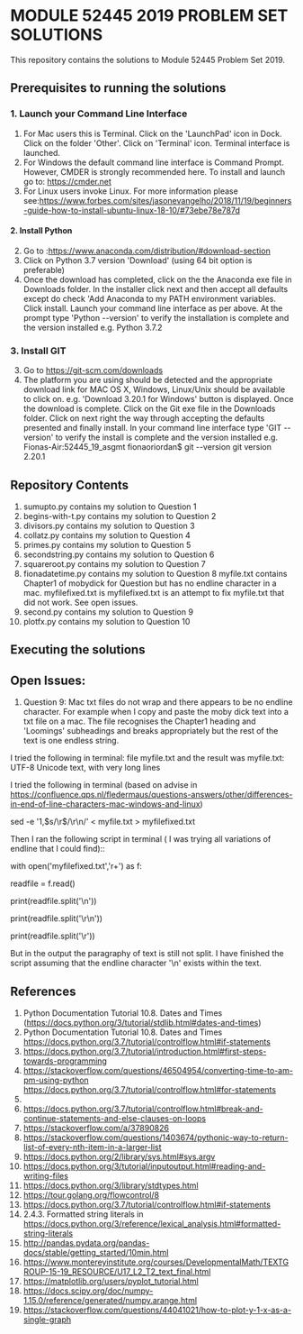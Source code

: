 #   MODULE 52445 2019 PROBLEM SET SOLUTIONS
This repository contains the solutions to Module 52445 Problem Set 2019.

## Prerequisites to running the solutions

### 1. Launch your Command Line Interface
1. For Mac users this is Terminal.  Click on the 'LaunchPad' icon in Dock. Click on the folder 'Other'. Click on 'Terminal' icon. Terminal interface is launched.
1.  For Windows the default command line interface is Command Prompt. 
However, CMDER is strongly recommended here.  To install and launch go to: https://cmder.net
1. For Linux users invoke Linux.  For more information please see:https://www.forbes.com/sites/jasonevangelho/2018/11/19/beginners-guide-how-to-install-ubuntu-linux-18-10/#73ebe78e787d

#### 2. Install Python  
2. Go to :https://www.anaconda.com/distribution/#download-section 
2. Click on Python 3.7 version 'Download' (using 64 bit option is preferable)
2. Once the download has completed, click on the the Anaconda exe file in Downloads folder. In the installer click next and then accept all defaults except do check 'Add Anaconda to my PATH environment variables. Click install.  Launch your command line interface as per above. At the prompt type 'Python --version' to verify the installation is complete and the version installed e.g. Python 3.7.2

### 3. Install GIT
3. Go to https://git-scm.com/downloads
3. The platform you are using should be detected and the appropriate download link for  MAC OS X, Windows, Linux/Unix should be available to click on. e.g. 'Download 3.20.1 for Windows' button is displayed. Once the download is complete. Click on the Git exe file in the Downloads folder. Click on next right the way through accepting the defaults presented and finally install.  In your command line interface type 'GIT --version' to verify the install is complete and the version installed e.g. Fionas-Air:52445_19_asgmt fionaoriordan$ git --version
git version 2.20.1


## Repository Contents

1. sumupto.py contains my solution to Question 1 
2. begins-with-t.py contains my solution to Question 2
3. divisors.py contains my solution to Question 3
4. collatz.py contains my solution to Question 4
5. primes.py contains my solution to Question 5
6. secondstring.py contains my solution to Question 6
7. squareroot.py contains my solution to Question 7
8. fionadatetime.py contains my solution to Question 8 myfile.txt contains Chapter1 of mobydick for Question but has no endline character in a mac. myfilefixed.txt is myfilefixed.txt is an attempt to fix myfile.txt that did not work.  See open issues.
9. second.py contains my solution to Question 9
10. plotfx.py contains my solution to Question 10


## Executing the solutions

## Open Issues:
1. Question 9:
Mac txt files do not wrap and there appears to be no endline character.  For example when I copy and paste the moby dick text into a txt file on a mac.  The  file recognises the Chapter1 heading and 'Loomings' subheadings and breaks appropriately but the rest of the text is one endless string. 

I tried the following in terminal: file myfile.txt
and the result was myfile.txt: UTF-8 Unicode text, with very long lines

I tried the following in terminal (based on advise in https://confluence.qps.nl/fledermaus/questions-answers/other/differences-in-end-of-line-characters-mac-windows-and-linux)

sed -e '1,$s/\r$/\r\n/' < myfile.txt > myfilefixed.txt

Then I ran the following script in terminal ( I was trying all variations of endline that I could find)::


with 
open('myfilefixed.txt','r+')
as f:

readfile = f.read()

print(readfile.split('\n'))

print(readfile.split('\r\n'))

print(readfile.split('\r'))

But in the output the paragraphy of text is still not split. I have finished the script assuming that the endline character '\n' exists within the text.

## References
1. Python Documentation Tutorial 10.8. Dates and Times 
 (https://docs.python.org/3/tutorial/stdlib.html#dates-and-times)
2. Python Documentation Tutorial 10.8. Dates and Times  
https://docs.python.org/3.7/tutorial/controlflow.html#if-statements
3. https://docs.python.org/3.7/tutorial/introduction.html#first-steps-towards-programming
4. https://stackoverflow.com/questions/46504954/converting-time-to-am-pm-using-python
https://docs.python.org/3.7/tutorial/controlflow.html#for-statements
5.
5. https://docs.python.org/3.7/tutorial/controlflow.html#break-and-continue-statements-and-else-clauses-on-loops
6. https://stackoverflow.com/a/37890826
7. https://stackoverflow.com/questions/1403674/pythonic-way-to-return-list-of-every-nth-item-in-a-larger-list
8. https://docs.python.org/2/library/sys.html#sys.argv
9. https://docs.python.org/3/tutorial/inputoutput.html#reading-and-writing-files
10. https://docs.python.org/3/library/stdtypes.html
11. https://tour.golang.org/flowcontrol/8
12. https://docs.python.org/3.7/tutorial/controlflow.html#if-statements
13. 2.4.3. Formatted string literals in https://docs.python.org/3/reference/lexical_analysis.html#formatted-string-literals
14. http://pandas.pydata.org/pandas-docs/stable/getting_started/10min.html
15. https://www.montereyinstitute.org/courses/DevelopmentalMath/TEXTGROUP-15-19_RESOURCE/U17_L2_T2_text_final.html
16. https://matplotlib.org/users/pyplot_tutorial.html
17. https://docs.scipy.org/doc/numpy-1.15.0/reference/generated/numpy.arange.html
18. https://stackoverflow.com/questions/44041021/how-to-plot-y-1-x-as-a-single-graph




